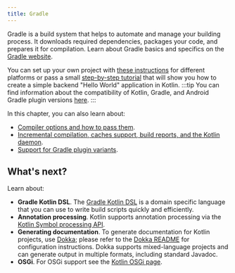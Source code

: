```yaml
---
title: Gradle
---
```



Gradle is a build system that helps to automate and manage your building process. It downloads required dependencies,
packages your code, and prepares it for compilation. Learn about Gradle basics and specifics 
on the [Gradle website](https://docs.gradle.org/current/userguide/userguide.html).

You can set up your own project with [these instructions](./gradle-configure-project.md) for different platforms 
or pass a small [step-by-step tutorial](./get-started-with-jvm-gradle-project.md) that will show you how to create a simple backend 
"Hello World" application in Kotlin.
:::tip
You can find information about the compatibility of Kotlin, Gradle, and Android Gradle plugin versions [here](./gradle-configure-project.md#apply-the-plugin).
:::

In this chapter, you can also learn about:
* [Compiler options and how to pass them](./gradle-compiler-options.md).
* [Incremental compilation, caches support, build reports, and the Kotlin daemon](./gradle-compilation-and-caches.md).
* [Support for Gradle plugin variants](./gradle-plugin-variants.md).

## What's next?

Learn about:
* **Gradle Kotlin DSL**. The [Gradle Kotlin DSL](https://docs.gradle.org/current/userguide/kotlin_dsl.html) is a domain specific language 
  that you can use to write build scripts quickly and efficiently.
* **Annotation processing**. Kotlin supports annotation processing via the [Kotlin Symbol processing API](./ksp-reference.md).
* **Generating documentation**. To generate documentation for Kotlin projects, use [Dokka](https://github.com/Kotlin/dokka);
  please refer to the [Dokka README](https://github.com/Kotlin/dokka/blob/master/README.md#using-the-gradle-plugin)
  for configuration instructions. Dokka supports mixed-language projects and can generate output in multiple
  formats, including standard Javadoc.
* **OSGi**. For OSGi support see the [Kotlin OSGi page](./kotlin-osgi.md).
